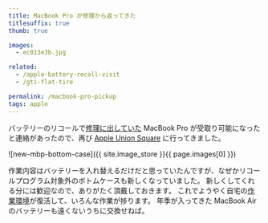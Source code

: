 ```yaml
---
title: MacBook Pro が修理から返ってきた
titlesuffix: true
thumb: true

images:
  - ec013e3b.jpg

related:
  - /apple-battery-recall-visit
  - /gti-flat-tire

permalink: /macbook-pro-pickup
tags: apple
---
```


バッテリーのリコールで[修理に出していた](/apple-battery-recall-visit) MacBook Pro が受取り可能になったと連絡があったので、再び [Apple Union Square](https://www.apple.com/retail/unionsquare/) に行ってきました。

![new-mbp-bottom-case]({{ site.image_store }}{{ page.images[0] }})

作業内容はバッテリーを入れ替えるだけだと思っていたんですが、なぜかリコールプログラム対象外のボトムケースも新しくなっていました。
新しくしてくれる分には歓迎なので、ありがたく頂戴しておきます。
これでようやく自宅の[作業環境](/gear#macbook-pro-retina-15-inch-mid-2015)が復活して、いろんな作業が捗ります。
年季が入ってきた MacBook Air のバッテリーも遠くないうちに交換せねば。
